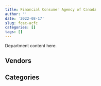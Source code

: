 ```yaml
---
title: Financial Consumer Agency of Canada
author: ''
date: '2022-08-17'
slug: fcac-acfc
categories: []
tags: []
---
```


<script src="/rmarkdown-libs/htmlwidgets/htmlwidgets.js"></script>
<link href="/rmarkdown-libs/datatables-css/datatables-crosstalk.css" rel="stylesheet" />
<script src="/rmarkdown-libs/datatables-binding/datatables.js"></script>
<script src="/rmarkdown-libs/jquery/jquery-3.6.0.min.js"></script>
<link href="/rmarkdown-libs/dt-core-bootstrap/css/dataTables.bootstrap.min.css" rel="stylesheet" />
<link href="/rmarkdown-libs/dt-core-bootstrap/css/dataTables.bootstrap.extra.css" rel="stylesheet" />
<script src="/rmarkdown-libs/dt-core-bootstrap/js/jquery.dataTables.min.js"></script>
<script src="/rmarkdown-libs/dt-core-bootstrap/js/dataTables.bootstrap.min.js"></script>
<link href="/rmarkdown-libs/crosstalk/css/crosstalk.min.css" rel="stylesheet" />
<script src="/rmarkdown-libs/crosstalk/js/crosstalk.min.js"></script>
<script src="/rmarkdown-libs/htmlwidgets/htmlwidgets.js"></script>
<link href="/rmarkdown-libs/datatables-css/datatables-crosstalk.css" rel="stylesheet" />
<script src="/rmarkdown-libs/datatables-binding/datatables.js"></script>
<script src="/rmarkdown-libs/jquery/jquery-3.6.0.min.js"></script>
<link href="/rmarkdown-libs/dt-core-bootstrap/css/dataTables.bootstrap.min.css" rel="stylesheet" />
<link href="/rmarkdown-libs/dt-core-bootstrap/css/dataTables.bootstrap.extra.css" rel="stylesheet" />
<script src="/rmarkdown-libs/dt-core-bootstrap/js/jquery.dataTables.min.js"></script>
<script src="/rmarkdown-libs/dt-core-bootstrap/js/dataTables.bootstrap.min.js"></script>
<link href="/rmarkdown-libs/crosstalk/css/crosstalk.min.css" rel="stylesheet" />
<script src="/rmarkdown-libs/crosstalk/js/crosstalk.min.js"></script>

Department content here.

## Vendors

<div id="htmlwidget-1" style="width:100%;height:auto;" class="datatables html-widget"></div>
<script type="application/json" data-for="htmlwidget-1">{"x":{"style":"bootstrap","filter":"none","vertical":false,"data":[["<a href=\"/vendors/access_2_networks/\">ACCESS 2 NETWORKS<\/a>","<a href=\"/vendors/advanced_business_interiors/\">ADVANCED BUSINESS INTERIORS<\/a>","<a href=\"/vendors/advanced_chippewa_technologies/\">ADVANCED CHIPPEWA TECHNOLOGIES<\/a>","<a href=\"/vendors/artemp_personnel_services/\">ARTEMP PERSONNEL SERVICES<\/a>","<a href=\"/vendors/avi_spl_canada/\">AVI SPL CANADA<\/a>","<a href=\"/vendors/bell_canada/\">BELL CANADA<\/a>","<a href=\"/vendors/blackberry/\">BLACKBERRY<\/a>","<a href=\"/vendors/cdw_canada/\">CDW CANADA<\/a>","<a href=\"/vendors/cision_canada/\">CISION CANADA<\/a>","<a href=\"/vendors/cistel_technology/\">CISTEL TECHNOLOGY<\/a>","<a href=\"/vendors/cnw_group/\">CNW GROUP<\/a>","<a href=\"/vendors/coradix_technology_consulting/\">CORADIX TECHNOLOGY CONSULTING<\/a>","<a href=\"/vendors/cossette_communications/\">COSSETTE COMMUNICATIONS<\/a>","<a href=\"/vendors/csdc_systems/\">CSDC SYSTEMS<\/a>","<a href=\"/vendors/dell_computer/\">DELL COMPUTER<\/a>","<a href=\"/vendors/deloitte_and_touche/\">DELOITTE AND TOUCHE<\/a>","<a href=\"/vendors/donna_cona/\">DONNA CONA<\/a>","<a href=\"/vendors/dynamic_personnel_consultants/\">DYNAMIC PERSONNEL CONSULTANTS<\/a>","<a href=\"/vendors/ecole_de_langues_abce/\">ECOLE DE LANGUES ABCE<\/a>","<a href=\"/vendors/ekos_research_associates/\">EKOS RESEARCH ASSOCIATES<\/a>","<a href=\"/vendors/entrust/\">ENTRUST<\/a>","<a href=\"/vendors/environics_research_group/\">ENVIRONICS RESEARCH GROUP<\/a>","<a href=\"/vendors/ernst_young/\">ERNST YOUNG<\/a>","<a href=\"/vendors/gartner/\">GARTNER<\/a>","<a href=\"/vendors/goss_gilroy/\">GOSS GILROY<\/a>","<a href=\"/vendors/haworth/\">HAWORTH<\/a>","<a href=\"/vendors/hypertec/\">HYPERTEC<\/a>","<a href=\"/vendors/ibm_canada/\">IBM CANADA<\/a>","<a href=\"/vendors/insa/\">INSA<\/a>","<a href=\"/vendors/integra_networks/\">INTEGRA NETWORKS<\/a>","<a href=\"/vendors/iron_mountain/\">IRON MOUNTAIN<\/a>","<a href=\"/vendors/konica_minolta_business_solutions/\">KONICA MINOLTA BUSINESS SOLUTIONS<\/a>","<a href=\"/vendors/kpmg/\">KPMG<\/a>","<a href=\"/vendors/lansdowne_technologies/\">LANSDOWNE TECHNOLOGIES<\/a>","<a href=\"/vendors/microsoft_canada/\">MICROSOFT CANADA<\/a>","<a href=\"/vendors/mishkumi_technologies/\">MISHKUMI TECHNOLOGIES<\/a>","<a href=\"/vendors/navpoint_consulting_group/\">NAVPOINT CONSULTING GROUP<\/a>","<a href=\"/vendors/nisha_techonologies/\">NISHA TECHONOLOGIES<\/a>","<a href=\"/vendors/nova_networks/\">NOVA NETWORKS<\/a>","<a href=\"/vendors/portage_personnel/\">PORTAGE PERSONNEL<\/a>","<a href=\"/vendors/printers_plus/\">PRINTERS PLUS<\/a>","<a href=\"/vendors/prosci_canada/\">PROSCI CANADA<\/a>","<a href=\"/vendors/purespirit_solutions/\">PURESPIRIT SOLUTIONS<\/a>","<a href=\"/vendors/quantum_management_services/\">QUANTUM MANAGEMENT SERVICES<\/a>","<a href=\"/vendors/quintet_consulting/\">QUINTET CONSULTING<\/a>","<a href=\"/vendors/raymond_chabot_grant_thornton/\">RAYMOND CHABOT GRANT THORNTON<\/a>","<a href=\"/vendors/rogers/\">ROGERS<\/a>","<a href=\"/vendors/softchoice/\">SOFTCHOICE<\/a>","<a href=\"/vendors/stoneworks_technologies/\">STONEWORKS TECHNOLOGIES<\/a>","<a href=\"/vendors/telecom_computer_services/\">TELECOM COMPUTER SERVICES<\/a>","<a href=\"/vendors/the_aim_group/\">THE AIM GROUP<\/a>","<a href=\"/vendors/thomas_schmidt/\">THOMAS SCHMIDT<\/a>","<a href=\"/vendors/trm_technologies/\">TRM TECHNOLOGIES<\/a>"],[null,"$    50,985.27",null,null,null,"$     3,617.53","$    19,520.30",null,"$    16,950.00","$    91,470.77","$    13,560.00","$   283,122.75","$   869,619.75",null,null,"$    96,813.82",null,"$    26,546.39",null,null,"$    29,678.68",null,"$    17,356.80","$    45,620.89",null,"$    21,517.47",null,null,null,null,"$     6,677.64","$    20,042.77","$    20,010.96",null,"$    86,489.86","$   203,824.90","$    24,860.00",null,null,"$     4,657.45",null,null,null,null,"$    15,311.28",null,"$       148.22",null,null,"$    38,057.03","$    25,000.00",null,null],[null,"$   112,425.96",null,"$    15,657.00","$    87,873.23","$     3,617.53",null,"$    23,594.40",null,null,null,"$   292,763.07","$   608,613.25",null,null,"$   264,722.22",null,null,"$     2,013.01","$    42,017.96","$    29,685.42","$   133,858.76",null,"$    37,140.48","$    44,144.32",null,null,null,null,null,"$    19,935.44","$    20,524.65","$     4,989.04",null,"$   164,816.08","$   269,996.55",null,null,null,"$   142,448.05",null,"$    72,828.50","$    23,676.08","$    16,469.26","$    37,657.47","$   431,856.34","$    18,228.82",null,"$   230,464.90","$   202,612.98",null,null,"$   183,934.24"],["$   160,838.55","$    40,561.82","$    50,568.85","$   212,239.39",null,"$    45,274.22","$    10,477.54","$    16,485.13",null,null,"$    14,060.90","$    90,470.63","$   926,925.99","$    14,569.27","$    40,232.97","$    30,326.83","$    14,125.00",null,"$    43,313.39","$   189,858.92","$        13.47","$   154,932.89",null,"$   455,449.12","$   117,078.43",null,"$    97,688.50",null,"$   158,194.78","$    23,954.69","$       361.42","$    10,779.63",null,null,"$   250,162.81","$    11,019.76",null,null,"$    12,910.25","$    46,305.52","$   148,286.02",null,"$   178,357.36",null,null,null,"$    17,873.36","$    31,035.45","$    81,919.29","$   455,411.93","$   706,536.98","$    98,220.76","$   247,499.76"],["$    48,016.86",null,"$    55,136.25","$   211,659.50",null,"$   102,260.54",null,"$    70,369.75",null,null,"$    13,059.10",null,"$ 1,808,000.00",null,"$    81,583.52","$    30,243.97",null,null,null,"$   378,159.94","$        13.44","$    36,612.63",null,"$ 1,482,074.90",null,null,"$    61,020.00","$    38,872.00",null,null,"$    10,147.58","$     5,862.94",null,"$    90,400.00","$   787,988.15",null,null,"$   224,084.65",null,null,null,null,"$   274,863.32",null,null,null,null,"$     6,128.06","$    47,807.36","$     6,486.11","$ 1,409,048.05","$   178,361.08",null]],"container":"<table class=\"table table-striped table-hover row-border order-column display\">\n  <thead>\n    <tr>\n      <th>Vendor<\/th>\n      <th>2017-2018<\/th>\n      <th>2018-2019<\/th>\n      <th>2019-2020<\/th>\n      <th>2020-2021<\/th>\n    <\/tr>\n  <\/thead>\n<\/table>","options":{"order":[[4,"desc"]],"pageLength":10,"autoWidth":true,"columnDefs":[],"orderClasses":false}},"evals":[],"jsHooks":[]}</script>

## Categories

<div id="htmlwidget-2" style="width:100%;height:auto;" class="datatables html-widget"></div>
<script type="application/json" data-for="htmlwidget-2">{"x":{"style":"bootstrap","filter":"none","vertical":false,"data":[["<a href=\"/categories/1_facilities_and_construction/\">Facilities and construction<\/a>","<a href=\"/categories/10_office_management/\">Office management<\/a>","<a href=\"/categories/2_professional_services/\">Professional services<\/a>","<a href=\"/categories/3_information_technology/\">Information technology<\/a>","<a href=\"/categories/6_industrial_products_and_services/\">Industrial products and services<\/a>","<a href=\"/categories/7_travel/\">Travel<\/a>","<a href=\"/categories/9_human_capital/\">Human capital<\/a>"],["$    30,932.76","$   213,276.41","$ 2,685,919.97","$   995,672.68",null,null,"$   117,028.87"],["$    52,055.49","$   208,853.68","$ 4,311,770.50","$ 1,873,483.37",null,null,"$   142,146.93"],["$    22,931.93","$   226,280.75","$ 4,280,138.89","$ 2,925,803.44","$    11,610.75",null,"$   315,440.78"],["$    26,390.40","$    48,497.58","$ 4,661,859.12","$ 3,551,901.30","$       889.88","$     5,255.89","$   915,904.83"]],"container":"<table class=\"table table-striped table-hover row-border order-column display\">\n  <thead>\n    <tr>\n      <th>Category<\/th>\n      <th>2017-2018<\/th>\n      <th>2018-2019<\/th>\n      <th>2019-2020<\/th>\n      <th>2020-2021<\/th>\n    <\/tr>\n  <\/thead>\n<\/table>","options":{"order":[[4,"desc"]],"pageLength":20,"autoWidth":true,"columnDefs":[],"orderClasses":false,"lengthMenu":[10,20,25,50,100]}},"evals":[],"jsHooks":[]}</script>
